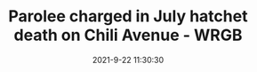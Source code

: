 ---
"title": "Parolee charged in July hatchet death on Chili Avenue - WRGB"
"date": "2021-9-22 11:30:30"
"feed_name": "GOOGLENEWSINDUSTRIAL"
"feed_website": "https://news.google.com/search?q=industrial%2Bincident&hl=en-US&gl=US&ceid=US:en"
"feed_rss": "https://news.google.com/rss/search?q=industrial%2Bincident&hl=en-US&gl=US&ceid=US:en"
"link": "https://cbs6albany.com/newsletter-daily/arrest-made-for-july-hatchet-death"
"file": "_posts/2021-1-1-4190622eea017c83e6b88d181e0953064bafc040.md"
"accident": "0"
"drilling": "0"
"dead": "0"
"injured": "0"
"where": "unknown site"
---